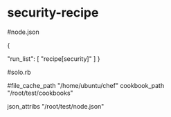 # security-recipe
#node.json

{

  "run_list": [ "recipe[security]" ]
 }





#solo.rb

#file_cache_path "/home/ubuntu/chef"
cookbook_path "/root/test/cookbooks"

  json_attribs "/root/test/node.json"

